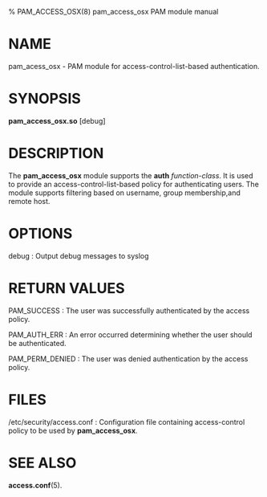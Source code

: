% PAM_ACCESS_OSX(8) pam_access_osx PAM module manual

# NAME

pam_acess_osx - PAM module for access-control-list-based authentication.

# SYNOPSIS

**pam_access_osx.so** [debug]

# DESCRIPTION

The **pam_access_osx** module supports the **auth** _function-class_. It is used to provide an access-control-list-based policy for authenticating users. The module supports filtering based on username, group membership,and remote host.

# OPTIONS

debug
:   Output debug messages to syslog

# RETURN VALUES

PAM_SUCCESS
:   The user was successfully authenticated by the access policy.

PAM_AUTH_ERR
:   An error occurred determining whether the user should be authenticated.

PAM_PERM_DENIED
:   The user was denied authentication by the access policy.

# FILES

/etc/security/access.conf
:   Configuration file containing access-control policy to be used by **pam_access_osx**.

# SEE ALSO
**access.conf**(5).
